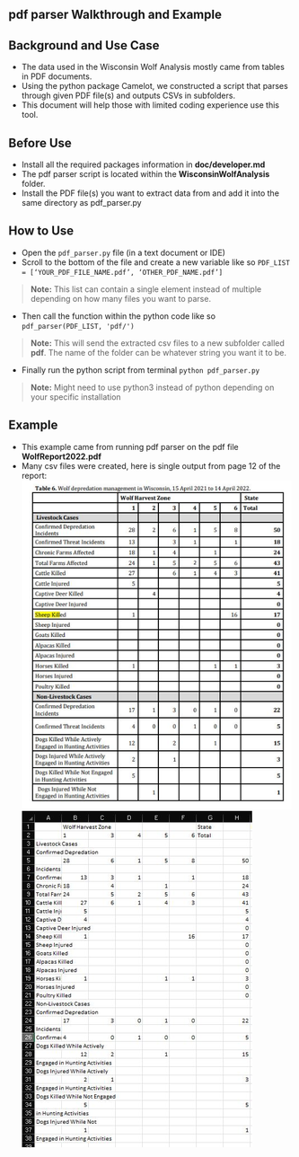 ## pdf parser Walkthrough and Example 

## Background and Use Case
- The data used in the Wisconsin Wolf Analysis mostly came from tables in PDF documents.
- Using the python package Camelot, we constructed a script that parses through given PDF file(s) and outputs CSVs in subfolders.
- This document will help those with limited coding experience use this tool.

## Before Use

- Install all the required packages information in **doc/developer.md**
- The pdf parser script is located within the **WisconsinWolfAnalysis** folder.
- Install the PDF file(s) you want to extract data from and add it into the same directory as pdf_parser.py


## How to Use

- Open the `pdf_parser.py` file (in a text document or IDE)
- Scroll to the bottom of the file and create a new variable like so
`PDF_LIST = [‘YOUR_PDF_FILE_NAME.pdf’, ‘OTHER_PDF_NAME.pdf’]`
> **Note:** This list can contain a single element instead of multiple depending on how many files you want to parse.
- Then call the function within the python code like so
`pdf_parser(PDF_LIST, 'pdf/')`
>**Note:** This will send the extracted csv files to a new subfolder called **pdf**. The name of the folder can be whatever string you want it to be. 
- Finally run the python script from terminal 
`python pdf_parser.py`
>**Note:** Might need to use python3 instead of python depending on your specific installation 
 
## Example 
- This example came from running pdf parser on the pdf file **WolfReport2022.pdf**
- Many csv files were created, here is single output from page 12 of the report:
![Alt text](pdf_parser_example_input.JPG  "PDF version")
![Alt text](pdf_parser_example_output.JPG  "CSV version")


